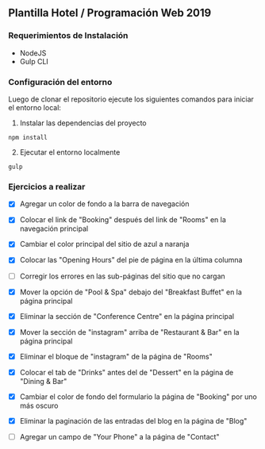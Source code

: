 ## Plantilla Hotel / Programación Web 2019

### Requerimientos de Instalación

* NodeJS
* Gulp CLI

### Configuración del entorno

Luego de clonar el repositorio ejecute los siguientes comandos para iniciar el entorno local:

1. Instalar las dependencias  del proyecto

```
npm install
```

2. Ejecutar el entorno localmente

```
gulp
```

### Ejercicios a realizar

- [x] Agregar un color de fondo a la barra de navegación
- [x] Colocar el link de "Booking" después del link de "Rooms" en la navegación principal
- [x] Cambiar el color principal del sitio de azul a naranja
- [x] Colocar las "Opening Hours" del pie de página en la última columna
- [ ] Corregir los errores en las sub-páginas del sitio que no cargan

- [x] Mover la opción de "Pool & Spa" debajo del "Breakfast Buffet" en la página principal
- [x] Eliminar la sección de "Conference Centre" en la página principal
- [X] Mover la sección de "instagram" arriba de "Restaurant & Bar" en la página principal

- [x] Eliminar el bloque de "instagram" de la página de "Rooms"
- [x] Colocar el tab de "Drinks" antes del de "Dessert" en la página de "Dining & Bar"
- [x] Cambiar el color de fondo del formulario la página de "Booking" por uno más oscuro
- [x] Eliminar la paginación de las entradas del blog en la página de "Blog"
- [ ] Agregar un campo de "Your Phone" a la página de "Contact"